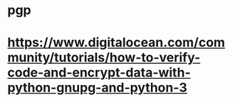# pgp
# https://www.digitalocean.com/community/tutorials/how-to-verify-code-and-encrypt-data-with-python-gnupg-and-python-3
